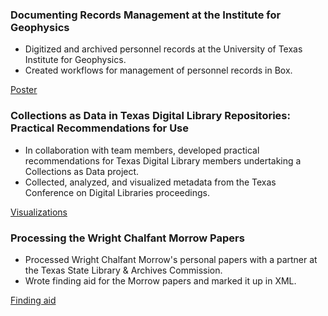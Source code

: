 ### Documenting Records Management at the Institute for Geophysics

- Digitized and archived personnel records at the University of Texas Institute for Geophysics.
- Created workflows for management of personnel records in Box.

<a href="/pdf/Morgan_CapstonePoster.pdf" target="_blank">Poster</a>

### Collections as Data in Texas Digital Library Repositories: Practical Recommendations for Use

- In collaboration with team members, developed practical recommendations for Texas Digital Library members undertaking a Collections as Data project.
- Collected, analyzed, and visualized metadata from the Texas Conference on Digital Libraries proceedings.

<a href="https://voyant-tools.org/?corpus=2b4dc67bad2be9f7fa88d64a1a709e4f" target="_blank">Visualizations</a>

### Processing the Wright Chalfant Morrow Papers

- Processed Wright Chalfant Morrow's personal papers with a partner at the Texas State Library & Archives Commission.
- Wrote finding aid for the Morrow papers and marked it up in XML.

<a href="http://legacy.lib.utexas.edu/taro/tslac/90058/tsl-90058.html" target="_blank">Finding aid</a>
